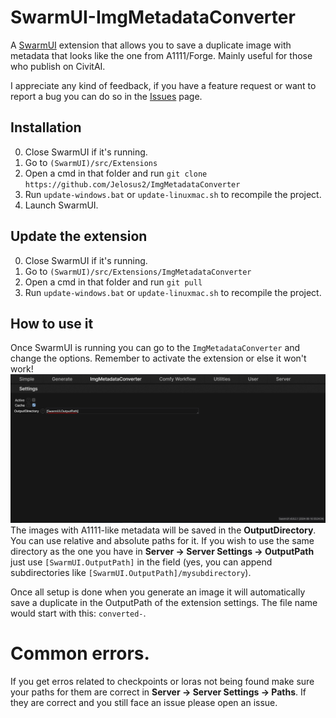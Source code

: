 # SwarmUI-ImgMetadataConverter

A [SwarmUI](https://github.com/mcmonkeyprojects/SwarmUI) extension that allows you to save a duplicate image with metadata that looks like the one from A1111/Forge. Mainly useful for those who publish on CivitAI.

I appreciate any kind of feedback, if you have a feature request or want to report a bug you can do so in the [Issues](https://github.com/Jelosus2/ImgMetadataConverter/issues) page.

## Installation
0. Close SwarmUI if it's running.
1. Go to `(SwarmUI)/src/Extensions`
2. Open a cmd in that folder and run `git clone https://github.com/Jelosus2/ImgMetadataConverter`
3. Run `update-windows.bat` or `update-linuxmac.sh` to recompile the project.
4. Launch SwarmUI.

## Update the extension
0. Close SwarmUI if it's running.
1. Go to `(SwarmUI)/src/Extensions/ImgMetadataConverter`
2. Open a cmd in that folder and run `git pull`
3. Run `update-windows.bat` or `update-linuxmac.sh` to recompile the project.

## How to use it
Once SwarmUI is running you can go to the `ImgMetadataConverter` and change the options. Remember to activate the extension or else it won't work!
![demo image](./images/Screenshot_5.png)
The images with A1111-like metadata will be saved in the **OutputDirectory**. You can use relative and absolute paths for it. If you wish to use the same directory as the one you have in **Server -> Server Settings -> OutputPath** just use `[SwarmUI.OutputPath]` in the field (yes, you can append subdirectories like `[SwarmUI.OutputPath]/mysubdirectory`).

Once all setup is done when you generate an image it will automatically save a duplicate in the OutputPath of the extension settings. The file name would start with this: `converted-`.

# Common errors.
If you get erros related to checkpoints or loras not being found make sure your paths for them are correct in **Server -> Server Settings -> Paths**. If they are correct and you still face an issue please open an issue.